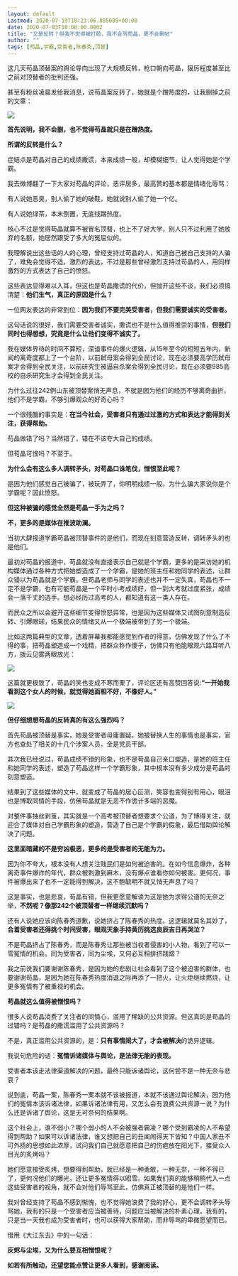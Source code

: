```yaml
---
layout: default
Lastmod: 2020-07-19T18:23:06.885089+00:00
date: 2020-07-03T16:00:00.000Z
title: "又是反转？但我不觉得被打脸，我不会骂苟晶，更不会删帖"
author: ""
tags: [苟晶,学霸,受害者,陈春秀,顶替]
---
```


这几天苟晶顶替案的舆论导向出现了大规模反转，枪口朝向苟晶，狠厉程度甚至比之前对顶替者的批判还强。

甚至有粉丝凌晨发给我消息，说苟晶案反转了，她就是个蹭热度的，让我删掉之前的文章：

![](https://images.weserv.nl/?url=https%3A//pic1.zhimg.com/v2-c3f86ed9fcf1a61c4c5aecad0d2bd871_b.jpg)

**首先说明，我不会删，也不觉得苟晶就只是在蹭热度。**

**所谓的反转是什么？**

症结点是苟晶对自己的成绩撒谎，本来成绩一般，却模糊细节，让人觉得她是个学霸。

我去微博翻了一下大家对苟晶的评论，恶评居多，最高赞的基本都是情绪化辱骂：

有人说她恶臭，别人偷了她的破鞋，她就说别人偷了她一个亿。

有人说她绿茶，本末倒置，无底线蹭热度。

核心不过是觉得苟晶就算不被冒名顶替，也上不了好大学，别人只不过利用了她放弃的名额，她居然跟受了多大的冤屈似的。

我理解说出这些话的人的心理，曾经支持过苟晶的人，知道自己被自己支持的人骗了，难免会觉得不适，激烈的表达，不过是那些曾经激烈支持过苟晶的人，用同样激烈的方式表达了自己的愤怒。

这些表达显得难以入耳，但这也是苟晶撒谎的代价，但抛开这些不谈，我们必须搞清楚：**他们生气，真正的原因是什么？**

一位网友表达的非常到位：**因为我们不要完美受害者，但我们需要诚实的受害者。**

这句话说的很好，我们需要受害者诚实，撒谎也不是什么值得推崇的事情，**但我们同时也得想想，究竟是什么让他们变得不诚实了。**

我在媒体界待的时间不算短，深谙事件的爆火逻辑，从15年至今的短短五年内，新闻的离奇度都上了一个台阶，以前弑母案会得到全民讨论，现在必须要高学历弑母案才会得到全民关注，以前研究生被逼自杀案会得到全民讨论，现在必须要985高校的自杀研究生才会得到全民关注。

为什么过往242例山东被顶替案悄无声息，不就是因为他们的经历不够离奇曲折，他们不是学霸，不够引爆观众的好奇心吗？

一个很残酷的事实是：**在当今社会，受害者只有通过过激的方式和表达才能得到关注，获得帮助。**

苟晶做错了吗？当然错了，错在不该夸大自己的成绩。

但苟晶可恨吗？不至于。

**为什么会有这么多人调转矛头，对苟晶口诛笔伐，憎恨至此呢？**

是因为他们感觉自己被骗了，被玩弄了，你明明成绩一般，为什么骗大家说你是个学霸呢？因此愤怒。

**但这种被骗的感觉全然是苟晶一手为之吗？**

**不，更多的是媒体在推波助澜。**

当初大肆报道学霸苟晶被顶替事件的是他们，而现在刻意营造反转，调转矛头的也是他们。

最初对苟晶的报道中，苟晶就没有直接表示自己就是个学霸，更多的是采访她的机构媒体通过各种方式把她塑造成了一个学霸，是她的班主任和她同学的表述，让群众错以为苟晶就是个学霸。但苟晶老师与同学的表述也并不一定失真，苟晶也不一定不是学霸，也有可能苟晶是一个平时小考成绩好，但一到大考就过度紧张，成绩会一落千丈的选手。想必经历过高考的人，都知道有这一类人存在。

而民众之所以会避开这些细节变得愤怒异常，也是因为这些媒体又试图刻意制造反转、引爆眼球，结果民众的情绪又从一个极端被带到了另一个极端。

比如这两篇典型的文章，透着屏幕我都能感觉到作者的得意，仿佛发现了什么了不得的事，把苟晶塑造成一个戏精，把群众称作傻子，仿佛只有他能眼观六路耳听八方，拨云见雾两眼放光：

![](https://images.weserv.nl/?url=https%3A//pic2.zhimg.com/v2-dceb18c9564d4eea3ed3f1650a110db6_b.jpg)

这篇就更极致了，苟晶的笑也变成不寒而栗了，评论区还有高赞回答说:**“一开始我看到这个女人的时候，就觉得她面相不好，不像好人。”**

![](https://images.weserv.nl/?url=https%3A//picb.zhimg.com/v2-aaaac06d0187e7fe311755652dd0abee_b.jpg)

**但仔细想想苟晶的反转真的有这么强烈吗？**

首先苟晶被顶替是事实，她是受害者毋庸置疑，她被替换人生的事情也是事实，官方也查处了相关的十几个涉案人员，全是党员干部。

其次我已经说过，苟晶成绩不错的形象，也不是苟晶自己亲口塑造，是她的班主任和她同学的表述，塑造了苟晶这样一个学霸形象，其中根本没有多少成分是苟晶的刻意塑造。

结果到了这些媒体的文中，就变成了苟晶的居心叵测，笑容也变得别有用心，眼泪也是博取同情的手段，仿佛苟晶就是无恶不作诡计多端的恶魔。

对整件事抽丝剥茧，其实就是一个高考被顶替者想要求个公道，为了博得关注，就迎合了媒体对自己学霸形象的塑造，营造了自己是个学霸的假象，最后借助舆论解决了问题。

**这里面暗藏的不是穷凶极恶，更多的是受害者的无能为力。**

因为你不夸大，根本没有人想关注贱民们是如何被迫害的。在如今信息爆炸，各种离奇事件爆炸的年代，群众被刺激到麻木，没有爆点谁看你如何被害。更何况，事件被爆出来了也不一定能得到解决，这不鲍毓明不就又悄无声息了吗？

这是事实，也是悲哀，苟晶有错，但我更愿意解读为这是她为求得公道的无奈之举，**不然呢？像那242个被顶替者一样继续沉默吗？**

还有人说她应该向陈春秀道歉，说她挤占了陈春秀的热度。这逻辑就莫名其妙了，**合着受害者还得挑个时间受害，眼观天象手持黄历挑选良辰吉日再哭泣？**

不是苟晶挤占了陈春秀，而是陈春秀让那些被当权者侵害的小人物，看到了可以一雪冤情的机会。同为受害者，同为尘埃，又何必互相排挤践踏？

我之前说我们要谢谢陈春秀，是因为她的悲剧让社会看到了这个被迫害的群体，也要谢谢苟晶，是因为她在陈春秀热度消退之际再添了一把火，让火炬继续燃烧，让更多冤情有了被重视的机会。

**苟晶就这么值得被憎恨吗？**

很多人说苟晶消费了关注者的同情心，滥用了稀缺的公共资源。但这真的是苟晶的过错吗？是苟晶的撒谎滥用了公共资源吗？

不是，真正滥用公共资源的，是：**只有事情闹大了，才会被解决**的诡异逻辑。

我说句危险的话：**冤情诉诸媒体与舆论，是法律无能的表现。**

受害者本该走法律渠道解决的问题，最终只能诉诸舆论，这何尝不是一种无奈与悲哀？

说到底，苟晶一案，陈春秀一案本就不该被报道，本就不该通过舆论解决，因为他们的冤情本该诉诸法律，如果诉诸法律有用，又怎么会有浪费公共资源一说？为什么还是诉诸了舆论，这是无可奈何的结果啊。

这个社会上，谁不弱小？哪个弱小的人不会被强者霸凌？哪个受到霸凌的人不希望得到帮助？如果可以诉诸法律，谁又想把自己的丑闻闹得天下皆知？中国人家丑不可外扬的思想如此浓厚，试问我们自己就愿意把自己的伤疤放在阳光下，接受众人目光的炙烤吗？

她们愿意接受炙烤，想要得到帮助，就已经是一种勇敢，一种无奈，一种不得已了，更何况他们的曝光，还让更多冤情得以昭雪。如果我们真的能够稍稍代入一点这些受害者的视角，就不会对他们辱骂至此，仿佛真正被顶替的是他们一样。

我对曾经支持了苟晶不感到惭愧，也不觉得她浪费了我的好心，更不会调转矛头辱骂她，我有的只是一个受害者应当被善待，问题应当被解决的朴素心理，我有的，只是当一天我也成为受害者时，也可以获得大家帮助，而非辱骂的卑微愿望而已。

借用《大江东去》中的一句话：

**灰烬与尘埃，又为什么要互相憎恨呢？**

**如若有所触动，还望您能点赞让更多人看到，感谢阅读。**

